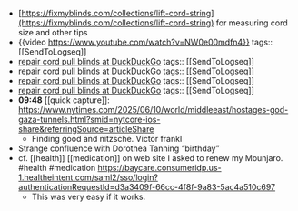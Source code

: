 - [https://fixmyblinds.com/collections/lift-cord-string](https://fixmyblinds.com/collections/lift-cord-string) for measuring cord size and other tips
- {{video https://www.youtube.com/watch?v=NW0e00mdfn4}}
  tags:: [[SendToLogseq]]
- [repair cord pull blinds at DuckDuckGo](https://duckduckgo.com/?q=repair+cord+pull+blinds&ia=videos&iax=videos&iai=https%3A%2F%2Fwww.youtube.com%2Fwatch%3Fv%3DzPePJcdNy0c)
  tags:: [[SendToLogseq]]
- [repair cord pull blinds at DuckDuckGo](https://duckduckgo.com/?q=repair+cord+pull+blinds&ia=videos&iax=videos&iai=https%3A%2F%2Fwww.youtube.com%2Fwatch%3Fv%3DRFG62ALEuI4)
  tags:: [[SendToLogseq]]
- [repair cord pull blinds at DuckDuckGo](https://duckduckgo.com/?q=repair+cord+pull+blinds&ia=videos&iax=videos&iai=https%3A%2F%2Fwww.youtube.com%2Fwatch%3Fv%3Dem9Ei4cmR0Q)
  tags:: [[SendToLogseq]]
- [repair cord pull blinds at DuckDuckGo](https://duckduckgo.com/?q=repair+cord+pull+blinds&ia=videos&iax=videos&iai=https%3A%2F%2Fwww.youtube.com%2Fwatch%3Fv%3DzPePJcdNy0c)
  tags:: [[SendToLogseq]]
- **09:48** [[quick capture]]: https://www.nytimes.com/2025/06/10/world/middleeast/hostages-god-gaza-tunnels.html?smid=nytcore-ios-share&referringSource=articleShare
	- Finding good and nitzsche. Victor frankl
- Strange confluence with Dorothea Tanning “birthday”
- cf. [[health]] [[medication]] on web site I asked to renew my Mounjaro. #health #medication https://baycare.consumeridp.us-1.healtheintent.com/saml2/sso/login?authenticationRequestId=d3a3409f-66cc-4f8f-9a83-5ac4a510c697
	- This was very easy if it works.